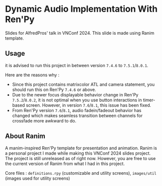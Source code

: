 # Dynamic Audio Implementation With Ren'Py

Slides for AlfredPros' talk in VNConf 2024. This slide is made using Ranim template.

## Usage

it is advised to run this project in between version `7.4.6` to `7.5.1`/`8.0.1`.

Here are the reasons why :
- Since this project contains matrixcolor ATL and camera statement, you should run this on Ren'Py `7.4.6` or above.
- Due to the newer focus displayable behavior change in Ren'Py `7.5.2`/`8.0.2`, it is not optimal when you use button interactions in timer-based screen. However, in version `7.6`/`8.1`, this issue has been fixed.
- From Ren'Py version `7.6`/`8.1`, audio fadein/fadeout behavior has changed which makes seamless transition between channels for crossfade more awkward to do.

## About Ranim

A manim-inspired Ren'Py template for presentation and animation. Ranim is a personal project I made while making this VNConf 2024 slides project. 
The project is still unreleased as of right now.
However, you are free to use the current version of Ranim from what I had in this project.

Core files : `definitions.rpy` (customizable and utility screens), `images/util` (images used for utility screens)
